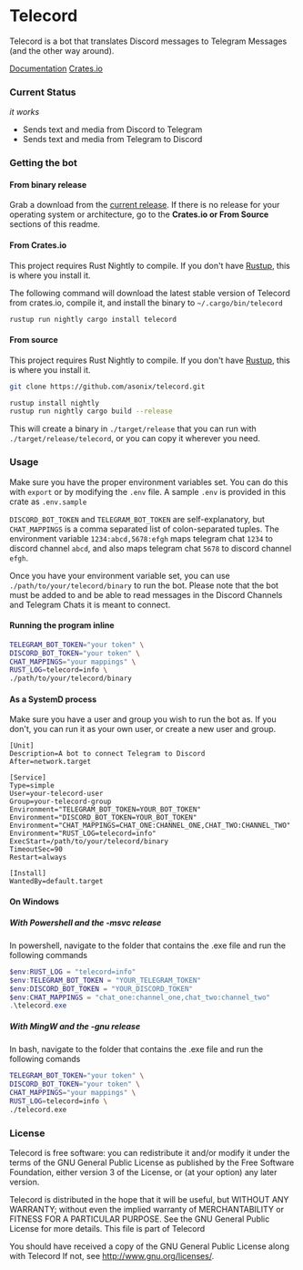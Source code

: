 # Telecord

Telecord is a bot that translates Discord messages to Telegram Messages (and the other way around).

[Documentation](https://asonix.gitlab.io/telecord/telecord/index.html)
[Crates.io](https://crates.io/crates/telecord)

### Current Status
_it works_

- Sends text and media from Discord to Telegram
- Sends text and media from Telegram to Discord

### Getting the bot
#### From binary release
Grab a download from the [current release](https://github.com/asonix/telecord/releases). If there is no release for your operating system or architecture, go to the **Crates.io or From Source** sections of this readme.

#### From Crates.io
This project requires Rust Nightly to compile. If you don't have [Rustup](https://www.rustup.rs/), this is where you install it.

The following command will download the latest stable version of Telecord from crates.io, compile it, and install the binary to `~/.cargo/bin/telecord`
```bash
rustup run nightly cargo install telecord
```

#### From source
This project requires Rust Nightly to compile. If you don't have [Rustup](https://www.rustup.rs/), this is where you install it.

```bash
git clone https://github.com/asonix/telecord.git

rustup install nightly
rustup run nightly cargo build --release
```
This will create a binary in `./target/release` that you can run with `./target/release/telecord`, or you can copy it wherever you need.

### Usage
Make sure you have the proper environment variables set. You can do this with `export` or by modifying the `.env` file. A sample `.env` is provided in this crate as `.env.sample`

`DISCORD_BOT_TOKEN` and `TELEGRAM_BOT_TOKEN` are self-explanatory, but `CHAT_MAPPINGS` is a comma separated list of colon-separated tuples. The environment variable `1234:abcd,5678:efgh` maps telegram chat `1234` to discord channel `abcd`, and also maps telegram chat `5678` to discord channel `efgh`.

Once you have your environment variable set, you can use `./path/to/your/telecord/binary` to run the bot. Please note that the bot must be added to and be able to read messages in the Discord Channels and Telegram Chats it is meant to connect.

#### Running the program inline
```bash
TELEGRAM_BOT_TOKEN="your token" \
DISCORD_BOT_TOKEN="your token" \
CHAT_MAPPINGS="your mappings" \
RUST_LOG=telecord=info \
./path/to/your/telecord/binary
```

#### As a SystemD process
Make sure you have a user and group you wish to run the bot as. If you don't, you can run it as your own user, or create a new user and group.
```
[Unit]
Description=A bot to connect Telegram to Discord
After=network.target

[Service]
Type=simple
User=your-telecord-user
Group=your-telecord-group
Environment="TELEGRAM_BOT_TOKEN=YOUR_BOT_TOKEN"
Environment="DISCORD_BOT_TOKEN=YOUR_BOT_TOKEN"
Environment="CHAT_MAPPINGS=CHAT_ONE:CHANNEL_ONE,CHAT_TWO:CHANNEL_TWO"
Environment="RUST_LOG=telecord=info"
ExecStart=/path/to/your/telecord/binary
TimeoutSec=90
Restart=always

[Install]
WantedBy=default.target
```

#### On Windows
##### With Powershell and the -msvc release
In powershell, navigate to the folder that contains the .exe file and run the following commands
```powershell
$env:RUST_LOG = "telecord=info"
$env:TELEGRAM_BOT_TOKEN = "YOUR_TELEGRAM_TOKEN"
$env:DISCORD_BOT_TOKEN = "YOUR_DISCORD_TOKEN"
$env:CHAT_MAPPINGS = "chat_one:channel_one,chat_two:channel_two"
.\telecord.exe
```
##### With MingW and the -gnu release
In bash, navigate to the folder that contains the .exe file and run the following comands
```bash
TELEGRAM_BOT_TOKEN="your token" \
DISCORD_BOT_TOKEN="your token" \
CHAT_MAPPINGS="your mappings" \
RUST_LOG=telecord=info \
./telecord.exe
```

### License

Telecord is free software: you can redistribute it and/or modify it under the terms of the GNU General Public License as published by the Free Software Foundation, either version 3 of the License, or (at your option) any later version.

Telecord is distributed in the hope that it will be useful, but WITHOUT ANY WARRANTY; without even the implied warranty of MERCHANTABILITY or FITNESS FOR A PARTICULAR PURPOSE. See the GNU General Public License for more details. This file is part of Telecord

You should have received a copy of the GNU General Public License along with Telecord If not, see http://www.gnu.org/licenses/.
